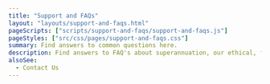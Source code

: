 ```yaml
---
title: "Support and FAQs"
layout: "layouts/support-and-faqs.html"
pageScripts: ["scripts/support-and-faqs/support-and-faqs.js"]
pageStyles: ["src/css/pages/support-and-faqs.css"]
summary: Find answers to common questions here.
description: Find answers to FAQ's about superannuation, our ethical, fossil fuel free super fund, our pension fund,divestment and more.
alsoSee:
  - Contact Us
---
```

